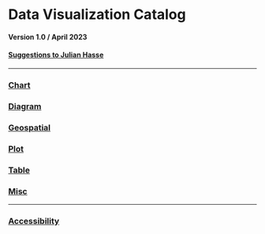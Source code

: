# Data Visualization Catalog
#### Version 1.0 / April 2023
#### [Suggestions to Julian Hasse](mailto:julian.hasse@omb.eop.gov?subject=[GitHub]%20Source%20DataViz%20Catalog)

----------------------
### [Chart](https://github.com/usds/Data-Visualization-Catalog/tree/main/Charts)
### [Diagram]()
### [Geospatial]()
### [Plot]()
### [Table]()
### [Misc]()
----------------------
### [Accessibility]()
